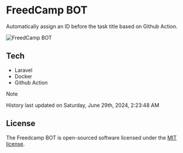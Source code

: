 # FreedCamp BOT

Automatically assign an ID before the task title based on Github Action.

![FreedCamp BOT](https://repository-images.githubusercontent.com/737932867/7d34798b-2680-471c-b089-a78a718d3d6a)

## Tech

- Laravel
- Docker
- Github Action

> [!NOTE]  
> History last updated on Saturday, June 29th, 2024, 2:23:48 AM

## License

The Freedcamp BOT is open-sourced software licensed under the [MIT license](https://opensource.org/licenses/MIT).
